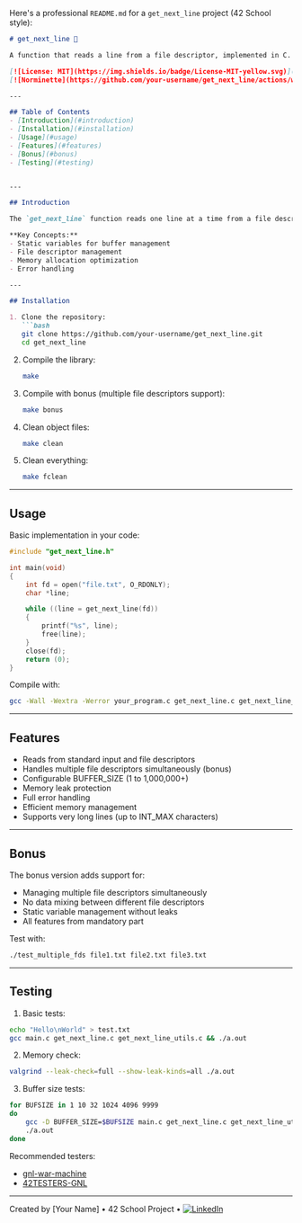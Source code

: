 Here's a professional `README.md` for a `get_next_line` project (42 School style):

```markdown
# get_next_line 📖

A function that reads a line from a file descriptor, implemented in C. Part of the 42 School curriculum.

[![License: MIT](https://img.shields.io/badge/License-MIT-yellow.svg)](LICENSE)
[![Norminette](https://github.com/your-username/get_next_line/actions/workflows/norminette.yml/badge.svg)](https://github.com/your-username/get_next_line/actions)

---

## Table of Contents
- [Introduction](#introduction)
- [Installation](#installation)
- [Usage](#usage)
- [Features](#features)
- [Bonus](#bonus)
- [Testing](#testing)


---

## Introduction

The `get_next_line` function reads one line at a time from a file descriptor or standard input. It maintains state between calls using static variables, making it efficient for reading large files line by line without loading the entire file into memory.

**Key Concepts:**
- Static variables for buffer management
- File descriptor management
- Memory allocation optimization
- Error handling

---

## Installation

1. Clone the repository:
   ```bash
   git clone https://github.com/your-username/get_next_line.git
   cd get_next_line
   ```

2. Compile the library:
   ```bash
   make
   ```

3. Compile with bonus (multiple file descriptors support):
   ```bash
   make bonus
   ```

4. Clean object files:
   ```bash
   make clean
   ```

5. Clean everything:
   ```bash
   make fclean
   ```

---

## Usage

Basic implementation in your code:

```c
#include "get_next_line.h"

int main(void)
{
    int fd = open("file.txt", O_RDONLY);
    char *line;

    while ((line = get_next_line(fd)) 
    {
        printf("%s", line);
        free(line);
    }
    close(fd);
    return (0);
}
```

Compile with:
```bash
gcc -Wall -Wextra -Werror your_program.c get_next_line.c get_next_line_utils.c
```

---

## Features

- Reads from standard input and file descriptors
- Handles multiple file descriptors simultaneously (bonus)
- Configurable BUFFER_SIZE (1 to 1,000,000+)
- Memory leak protection
- Full error handling
- Efficient memory management
- Supports very long lines (up to INT_MAX characters)

---

## Bonus

The bonus version adds support for:
- Managing multiple file descriptors simultaneously
- No data mixing between different file descriptors
- Static variable management without leaks
- All features from mandatory part

Test with:
```bash
./test_multiple_fds file1.txt file2.txt file3.txt
```

---

## Testing

1. Basic tests:
```bash
echo "Hello\nWorld" > test.txt
gcc main.c get_next_line.c get_next_line_utils.c && ./a.out
```

2. Memory check:
```bash
valgrind --leak-check=full --show-leak-kinds=all ./a.out
```

3. Buffer size tests:
```bash
for BUFSIZE in 1 10 32 1024 4096 9999
do
    gcc -D BUFFER_SIZE=$BUFSIZE main.c get_next_line.c get_next_line_utils.c
    ./a.out
done
```

Recommended testers:
- [gnl-war-machine]([https://github.com/some-tester/gnl-war-machine](https://github.com/Tripouille/gnlTester))
- [42TESTERS-GNL]([https://github.com/Mazoise/42TESTERS-GNL](https://github.com/kodpe/gnl-station-tester))



---

Created by [Your Name] • 42 School Project • [![LinkedIn](https://img.shields.io/badge/LinkedIn-0077B5?style=flat&logo=linkedin&logoColor=white)](https://www.linkedin.com/in/mohamed-el-ayyady/)
